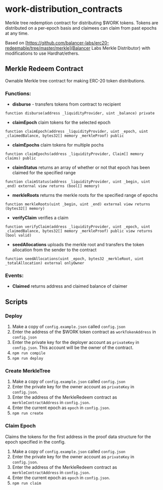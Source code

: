 # work-distribution_contracts

Merkle tree redemption contract for distributing $WORK tokens. Tokens are distributed on a per-epoch basis and claimees can claim from past epochs at any time.

Based on [https://github.com/balancer-labs/erc20-redeemable/tree/master/merkle](Balancer Labs Merkle Distributor) with modifications to use Hardhat/ethers.

## Merkle Redeem Contract

Ownable Merkle tree contract for making ERC-20 token distributions.

### Functions:

- **disburse** - transfers tokens from contract to recipient
```
function disburse(address _liquidityProvider, uint _balance) private
```

- **claimEpoch** claim tokens for the selected epoch
```
function claimEpoch(address _liquidityProvider, uint _epoch, uint _claimedBalance, bytes32[] memory _merkleProof) public
```

- **claimEpochs** claim tokens for multiple pochs
```
function claimEpochs(address _liquidityProvider, Claim[] memory claims) public
```

- **claimStatus** returns an array of whether or not that epoch has been claimed for the specified range
```
function claimStatus(address _liquidityProvider, uint _begin, uint _end) external view returns (bool[] memory)
```

- **merkleRoots** returns the merkle roots for the specified range of epochs
```
function merkleRoots(uint _begin, uint _end) external view returns (bytes32[] memory)
```

- **verifyClaim** verifies a claim
```
function verifyClaim(address _liquidityProvider, uint _epoch, uint _claimedBalance, bytes32[] memory _merkleProof) public view returns (bool valid)
```

- **seedAllocations** uploads the merkle root and transfers the token allocation from the sender to the contract
```
function seedAllocations(uint _epoch, bytes32 _merkleRoot, uint _totalAllocation) external onlyOwner
```

### Events:
- **Claimed** returns address and claimed balance of claimer


## Scripts
### Deploy

1. Make a copy of `config.example.json` called `config.json`
2. Enter the address of the $WORK token contract as `workTokenAddress` in `config.json`
3. Enter the private key for the deployer account as `privateKey` in `config.json`. This account will be the owner of the contract.
4. `npm run compile`
5. `npm run deploy`

### Create MerkleTree

1. Make a copy of `config.example.json` called `config.json`
2. Enter the private key for the owner account as `privateKey` in `config.json`.
3. Enter the address of the MerkleRedeem contract as `merkleContractAddress` in `config.json`.
4. Enter the current epoch as `epoch` in `config.json`.
5. `npm run create`

### Claim Epoch

Claims the tokens for the first address in the proof data structure for the epoch specified in the config.
1. Make a copy of `config.example.json` called `config.json`
2. Enter the private key for the owner account as `privateKey` in `config.json`.
3. Enter the address of the MerkleRedeem contract as `merkleContractAddress` in `config.json`.
4. Enter the current epoch as `epoch` in `config.json`.
5. `npm run claim`
